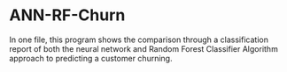 # ANN-RF-Churn

In one file, this program shows the comparison through a classification report of both the neural network and Random Forest Classifier Algorithm approach to predicting a customer churning.
